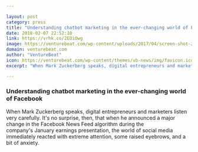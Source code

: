 ```yaml
---

layout: post
category: press
title: "Understanding chatbot marketing in the ever-changing world of Facebook"
date: 2018-02-07 22:52:10
link: https://vrhk.co/2EOiOwg
image: https://venturebeat.com/wp-content/uploads/2017/04/screen-shot-2017-04-18-at-10-04-14-am.png?fit=780%2C430&strip=all
domain: venturebeat.com
author: "VentureBeat"
icon: https://venturebeat.com/wp-content/themes/vb-news/img/favicon.ico
excerpt: "When Mark Zuckerberg speaks, digital entrepreneurs and marketers listen very carefully. It's no surprise, then, that when he announced a major change in the Facebook News Feed algorithm during the company's January earnings presentation, the world of social media immediately reacted with extreme attention, some raised eyebrows, and a bit of anxiety."

---
```


### Understanding chatbot marketing in the ever-changing world of Facebook

When Mark Zuckerberg speaks, digital entrepreneurs and marketers listen very carefully. It's no surprise, then, that when he announced a major change in the Facebook News Feed algorithm during the company's January earnings presentation, the world of social media immediately reacted with extreme attention, some raised eyebrows, and a bit of anxiety.